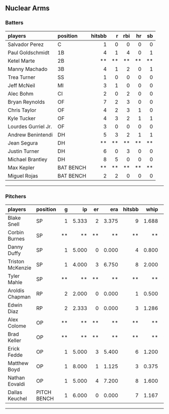 ## Nuclear Arms

### Batters

 
|players             |position  | hitsbb|  r| rbi| hr| sb| 
|:-------------------|:---------|------:|--:|---:|--:|--:| 
|Salvador Perez      |C         |      1|  0|   0|  0|  0| 
|Paul Goldschmidt    |1B        |      4|  1|   4|  0|  1| 
|Ketel Marte         |2B        |     **| **|  **| **| **| 
|Manny Machado       |3B        |      4|  1|   2|  0|  1| 
|Trea Turner         |SS        |      1|  0|   0|  0|  0| 
|Jeff McNeil         |MI        |      3|  1|   0|  0|  0| 
|Alec Bohm           |CI        |      2|  0|   2|  0|  0| 
|Bryan Reynolds      |OF        |      7|  2|   3|  0|  0| 
|Chris Taylor        |OF        |      4|  2|   3|  1|  0| 
|Kyle Tucker         |OF        |      4|  3|   2|  1|  1| 
|Lourdes Gurriel Jr. |OF        |      3|  0|   0|  0|  0| 
|Andrew Benintendi   |DH        |      5|  3|   2|  1|  1| 
|Jean Segura         |DH        |     **| **|  **| **| **| 
|Justin Turner       |DH        |      6|  0|   3|  0|  0| 
|Michael Brantley    |DH        |      8|  5|   0|  0|  0| 
|Max Kepler          |BAT BENCH |     **| **|  **| **| **| 
|Miguel Rojas        |BAT BENCH |      2|  2|   0|  0|  0| 


* * *

### Pitchers

 
|players          |position    |  g|    ip| er|   era| hitsbb|  whip| so|  w| sv| 
|:----------------|:-----------|--:|-----:|--:|-----:|------:|-----:|--:|--:|--:| 
|Blake Snell      |SP          |  1| 5.333|  2| 3.375|      9| 1.688|  7|  0|  0| 
|Corbin Burnes    |SP          | **|    **| **|    **|     **|    **| **| **| **| 
|Danny Duffy      |SP          |  1| 5.000|  0| 0.000|      4| 0.800|  8|  1|  0| 
|Triston McKenzie |SP          |  1| 4.000|  3| 6.750|      8| 2.000|  5|  0|  0| 
|Tyler Mahle      |SP          | **|    **| **|    **|     **|    **| **| **| **| 
|Aroldis Chapman  |RP          |  2| 2.000|  0| 0.000|      1| 0.500|  4|  0|  2| 
|Edwin Diaz       |RP          |  2| 2.333|  0| 0.000|      3| 1.286|  2|  0|  0| 
|Alex Colome      |OP          | **|    **| **|    **|     **|    **| **| **| **| 
|Brad Keller      |OP          | **|    **| **|    **|     **|    **| **| **| **| 
|Erick Fedde      |OP          |  1| 5.000|  3| 5.400|      6| 1.200|  3|  0|  0| 
|Matthew Boyd     |OP          |  1| 8.000|  1| 1.125|      3| 0.375|  3|  0|  0| 
|Nathan Eovaldi   |OP          |  1| 5.000|  4| 7.200|      8| 1.600|  3|  0|  0| 
|Dallas Keuchel   |PITCH BENCH |  1| 6.000|  0| 0.000|      7| 1.167|  2|  0|  0| 


* * *


